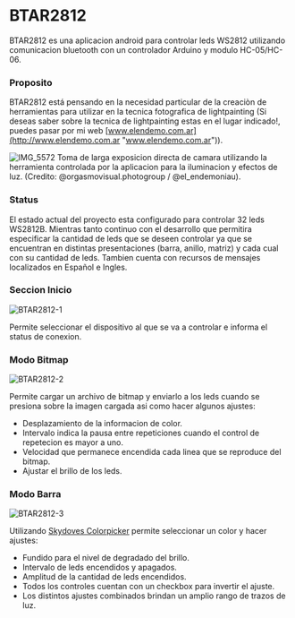 # BTAR2812

BTAR2812 es una aplicacion android para controlar leds WS2812 utilizando comunicacion bluetooth con un controlador Arduino y modulo HC-05/HC-06.


### Proposito
BTAR2812 está pensando en la necesidad particular de la creaciòn de herramientas para utilizar en la tecnica fotografica de lightpainting (Si deseas saber sobre la tecnica de lightpainting estas en el lugar indicado!, puedes pasar por mi web [www.elendemo.com.ar](http://www.elendemo.com.ar "www.elendemo.com.ar")).

![IMG_5572](https://user-images.githubusercontent.com/60631810/154155399-808fe86d-cb8c-4b8a-93a6-b790a6a763a9.jpg)
Toma de larga exposicion directa de camara utilizando la herramienta controlada por la aplicacion para la iluminacion y efectos de luz. (Credito: @orgasmovisual.photogroup / @el_endemoniau).

### Status

El estado actual del proyecto esta configurado para controlar 32 leds WS2812B. Mientras tanto continuo con el desarrollo que permitira especificar la cantidad de leds que se deseen controlar ya que se encuentran en distintas presentaciones (barra, anillo, matriz) y cada cual con su cantidad de leds.
Tambien cuenta con recursos de mensajes localizados en Español e Ingles.


### Seccion Inicio

![BTAR2812-1](https://user-images.githubusercontent.com/60631810/153987472-956a668c-5c75-4512-81e0-0e916d2760c3.jpg)

Permite seleccionar el dispositivo al que se va a controlar e informa el status de conexion.


### Modo Bitmap

![BTAR2812-2](https://user-images.githubusercontent.com/60631810/153987514-56b35e62-2ecb-4b94-ab59-62753fa21b91.jpg)

Permite cargar un archivo de bitmap y enviarlo a los leds cuando se presiona sobre la imagen cargada asi como hacer algunos ajustes:
- Desplazamiento de la informacion de color.
- Intervalo indica la pausa entre repeticiones cuando el control de repetecion es mayor a uno.
- Velocidad que permanece encendida cada linea que se reproduce del bitmap.
- Ajustar el brillo de los leds.


### Modo Barra

![BTAR2812-3](https://user-images.githubusercontent.com/60631810/153987538-b97c81ba-d3b1-4205-9ed9-8b89313b6349.jpg) 

Utilizando [Skydoves Colorpicker](https://github.com/skydoves/ColorPickerView "Skydoves Colorpicker") permite seleccionar un color y hacer ajustes:
- Fundido para el nivel de degradado del brillo.
- Intervalo de leds encendidos y apagados.
- Amplitud de la cantidad de leds encendidos.
- Todos los controles cuentan con un checkbox para invertir el ajuste.
- Los distintos ajustes combinados brindan un amplio rango de trazos de luz.



